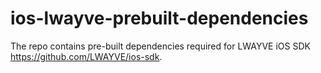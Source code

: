 # ios-lwayve-prebuilt-dependencies
The repo contains pre-built dependencies required for LWAYVE iOS SDK https://github.com/LWAYVE/ios-sdk.
